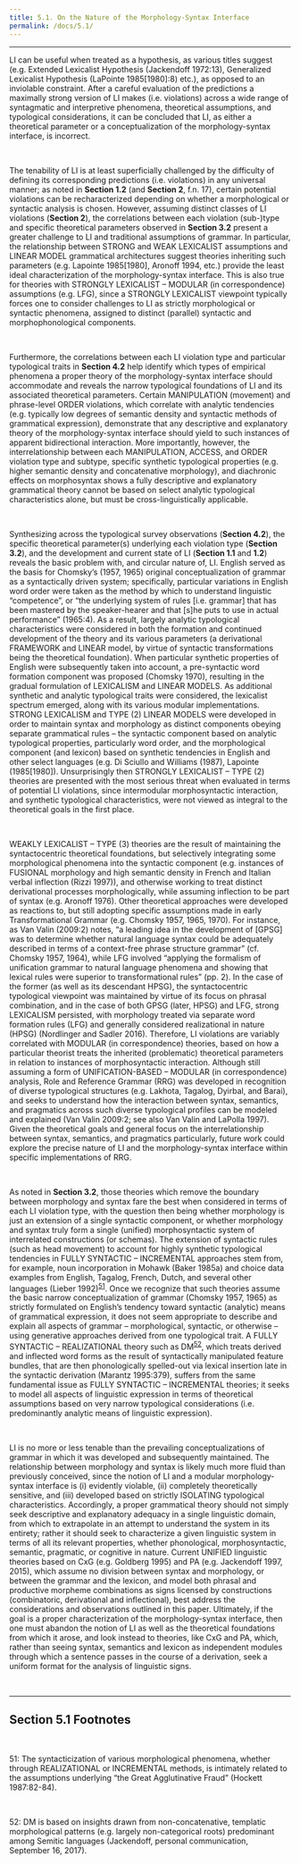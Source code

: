 ```yaml
---
title: 5.1. On the Nature of the Morphology-Syntax Interface
permalink: /docs/5.1/
---
```


***

LI can be useful when treated as a hypothesis, as various titles suggest (e.g. Extended Lexicalist Hypothesis (Jackendoff 1972:13), Generalized Lexicalist Hypothesis (LaPointe 1985[1980]:8) etc.), as opposed to an inviolable constraint. After a careful evaluation of the predictions a maximally strong version of LI makes (i.e. violations) across a wide range of syntagmatic and interpretive phenomena, theoretical assumptions, and typological considerations, it can be concluded that LI, as either a theoretical parameter or a conceptualization of the morphology-syntax interface, is incorrect.  

<br/>

The tenability of LI is at least superficially challenged by the difficulty of defining its corresponding predictions (i.e. violations) in any universal manner; as noted in **Section 1.2** (and **Section 2**, f.n. 17), certain potential violations can be recharacterized depending on whether a morphological or syntactic analysis is chosen. However, assuming distinct classes of LI violations (**Section 2**), the correlations between each violation (sub-)type and specific theoretical parameters observed in **Section 3.2** present a greater challenge to LI and traditional assumptions of grammar. In particular, the relationship between STRONG and WEAK LEXICALIST assumptions and LINEAR MODEL grammatical architectures suggest theories inheriting such parameters (e.g. Lapointe 1985[1980], Aronoff 1994, etc.) provide the least ideal characterization of the morphology-syntax interface. This is also true for theories with STRONGLY LEXICALIST – MODULAR (in correspondence) assumptions (e.g. LFG), since a STRONGLY LEXICALIST viewpoint typically forces one to consider challenges to LI as strictly morphological or syntactic phenomena, assigned to distinct (parallel) syntactic and morphophonological components.  

<br/>

Furthermore, the correlations between each LI violation type and particular typological traits in **Section 4.2** help identify which types of empirical phenomena a proper theory of the morphology-syntax interface should accommodate and reveals the narrow typological foundations of LI and its associated theoretical parameters. Certain MANIPULATION (movement) and phrase-level ORDER violations, which correlate with analytic tendencies (e.g. typically low degrees of semantic density and syntactic methods of grammatical expression), demonstrate that any descriptive and explanatory theory of the morphology-syntax interface should yield to such instances of apparent bidirectional interaction. More importantly, however, the interrelationship between each MANIPULATION, ACCESS, and ORDER violation type and subtype, specific synthetic typological properties (e.g. higher semantic density and concatenative morphology), and diachronic effects on morphosyntax shows a fully descriptive and explanatory grammatical theory cannot be based on select analytic typological characteristics alone, but must be cross-linguistically applicable.  

<br/>

Synthesizing across the typological survey observations (**Section 4.2**), the specific theoretical parameter(s) underlying each violation type (**Section 3.2**), and the development and current state of LI (**Section 1.1** and **1.2**) reveals the basic problem with, and circular nature of, LI. English served as the basis for Chomsky’s (1957, 1965) original conceptualization of grammar as a syntactically driven system; specifically, particular variations in English word order were taken as the method by which to understand linguistic “competence”, or “the underlying system of rules [i.e. grammar] that has been mastered by the speaker-hearer and that [s]he puts to use in actual performance” (1965:4). As a result, largely analytic typological characteristics were considered in both the formation and continued development of the theory and its various parameters (a derivational FRAMEWORK and LINEAR model, by virtue of syntactic transformations being the theoretical foundation). When particular synthetic properties of English were subsequently taken into account, a pre-syntactic word formation component was proposed (Chomsky 1970), resulting in the gradual formulation of LEXICALISM and LINEAR MODELS. As additional synthetic and analytic typological traits were considered, the lexicalist spectrum emerged, along with its various modular implementations. STRONG LEXICALISM and TYPE (2) LINEAR MODELS were developed in order to maintain syntax and morphology as distinct components obeying separate grammatical rules – the syntactic component based on analytic typological properties, particularly word order, and the morphological component (and lexicon) based on synthetic tendencies in English and other select languages (e.g. Di Sciullo and Williams (1987), Lapointe (1985[1980]). Unsurprisingly then STRONGLY LEXICALIST – TYPE (2) theories are presented with the most serious threat when evaluated in terms of potential LI violations, since intermodular morphosyntactic interaction, and synthetic typological characteristics, were not viewed as integral to the theoretical goals in the first place.  

<br/>

WEAKLY LEXICALIST – TYPE (3) theories are the result of maintaining the syntactocentric theoretical foundations, but selectively integrating some morphological phenomena into the syntactic component (e.g. instances of FUSIONAL morphology and high semantic density in French and Italian verbal inflection (Rizzi 1997)), and otherwise working to treat distinct derivational processes morphologically, while assuming inflection to be part of syntax (e.g. Aronoff 1976). Other theoretical approaches were developed as reactions to, but still adopting specific assumptions made in early Transformational Grammar (e.g. Chomsky 1957, 1965, 1970). For instance, as Van Valin (2009:2) notes, “a leading idea in the development of [GPSG] was to determine whether natural language syntax could be adequately described in terms of a context-free phrase structure grammar” (cf. Chomsky 1957, 1964), while LFG involved “applying the formalism of unification grammar to natural language phenomena and showing that lexical rules were superior to transformational rules” (pp. 2). In the case of the former (as well as its descendant HPSG), the syntactocentric typological viewpoint was maintained by virtue of its focus on phrasal combination, and in the case of both GPSG (later, HPSG) and LFG, strong LEXICALISM persisted, with morphology treated via separate word formation rules (LFG) and generally considered realizational in nature (HPSG) (Nordlinger and Sadler 2016). Therefore, LI violations are variably correlated with MODULAR (in correspondence) theories, based on how a particular theorist treats the inherited (problematic) theoretical parameters in relation to instances of morphosyntactic interaction. Although still assuming a form of UNIFICATION-BASED – MODULAR (in correspondence) analysis, Role and Reference Grammar (RRG) was developed in recognition of diverse typological structures (e.g. Lakhota, Tagalog, Dyirbal, and Barai), and seeks to understand how the interaction between syntax, semantics, and pragmatics across such diverse typological profiles can be modeled and explained (Van Valin 2009:2; see also Van Valin and LaPolla 1997). Given the theoretical goals and general focus on the interrelationship between syntax, semantics, and pragmatics particularly, future work could explore the precise nature of LI and the morphology-syntax interface within specific implementations of RRG.  

<br/>

As noted in **Section 3.2**, those theories which remove the boundary between morphology and syntax fare the best when considered in terms of each LI violation type, with the question then being whether morphology is just an extension of a single syntactic component, or whether morphology and syntax truly form a single (unified) morphosyntactic system of interrelated constructions (or schemas). The extension of syntactic rules (such as head movement) to account for highly synthetic typological tendencies in FULLY SYNTACTIC – INCREMENTAL approaches stem from, for example, noun incorporation in Mohawk (Baker 1985a) and choice data examples from English, Tagalog, French, Dutch, and several other languages (Lieber 1992)<sup>[51](#fn51)</sup>. Once we recognize that such theories assume the basic narrow conceptualization of grammar (Chomsky 1957, 1965) as strictly formulated on English’s tendency toward syntactic (analytic) means of grammatical expression, it does not seem appropriate to describe and explain all aspects of grammar – morphological, syntactic, or otherwise – using generative approaches derived from one typological trait. A FULLY SYNTACTIC – REALIZATIONAL theory such as DM<sup>[52](#fn52)</sup>, which treats derived and inflected word forms as the result of syntactically manipulated feature bundles, that are then phonologically spelled-out via lexical insertion late in the syntactic derivation (Marantz 1995:379), suffers from the same fundamental issue as FULLY SYNTACTIC – INCREMENTAL theories; it seeks to model all aspects of linguistic expression in terms of theoretical assumptions based on very narrow typological considerations (i.e. predominantly analytic means of linguistic expression).  

<br/>

LI is no more or less tenable than the prevailing conceptualizations of grammar in which it was developed and subsequently maintained. The relationship between morphology and syntax is likely much more fluid than previously conceived, since the notion of LI and a modular morphology-syntax interface is (i) evidently violable, (ii) completely theoretically sensitive, and (iii) developed based on strictly ISOLATING typological characteristics. Accordingly, a proper grammatical theory should not simply seek descriptive and explanatory adequacy in a single linguistic domain, from which to extrapolate in an attempt to understand the system in its entirety; rather it should seek to characterize a given linguistic system in terms of all its relevant properties, whether phonological, morphosyntactic, semantic, pragmatic, or cognitive in nature. Current UNIFIED linguistic theories based on CxG (e.g. Goldberg 1995) and PA (e.g. Jackendoff 1997, 2015), which assume no division between syntax and morphology, or between the grammar and the lexicon, and model both phrasal and productive morpheme combinations as signs licensed by constructions (combinatoric, derivational and inflectional), best address the considerations and observations outlined in this paper. Ultimately, if the goal is a proper characterization of the morphology-syntax interface, then one must abandon the notion of LI as well as the theoretical foundations from which it arose, and look instead to theories, like CxG and PA, which, rather than seeing syntax, semantics and lexicon as independent modules through which a sentence passes in the course of a derivation, seek a uniform format for the analysis of linguistic signs.  

<br/>

***

## Section 5.1 Footnotes

<br/>

<a name="fn51">51</a>: The syntacticization of various morphological phenomena, whether through REALIZATIONAL or INCREMENTAL methods, is intimately related to the assumptions underlying “the Great Agglutinative Fraud” (Hockett 1987:82-84).  

<br/>

<a name="fn52">52</a>: DM is based on insights drawn from non-concatenative, templatic morphological patterns (e.g. largely non-categorical roots) predominant among Semitic languages (Jackendoff, personal communication, September 16, 2017).  
